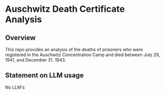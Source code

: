 # Auschwitz Death Certificate Analysis

## Overview

This repo provides an analysis of the deaths of prisoners who were registered in the Auschwitz Concentration Camp and died between July 29, 1941, and December 31, 1943.

## Statement on LLM usage

No LLM's
